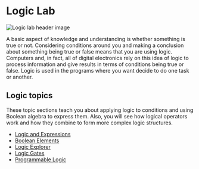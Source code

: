 # Logic Lab

![Logic lab header image](/static/cp/learn/logic-lab/logic-lab-header.jpg)

A basic aspect of knowledge and understanding is whether something is true or not. Considering conditions around you and making a conclusion about something being true or false means that you are using logic. Computers and, in fact, all of digital electronics rely on this idea of logic to process information and give results in terms of conditions being true or false. Logic is used in the programs where you want decide to do one task or another.

## Logic topics

These topic sections teach you about applying logic to conditions and using Boolean algebra to express them. Also, you will see how logical operators work and how they combine to form more complex logic structures.

* [Logic and Expressions](/learnsystem/logic-lab/expressions)
* [Boolean Elements](/learnsystem/logic-lab/elements)
* [Logic Explorer](/learnsystem/logic-lab/explorer)
* [Logic Gates](/learnsystem/logic-lab/logic-gates)
* [Programmable Logic](/learnsystem/logic-lab/programmable)
